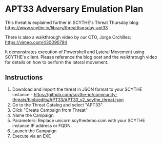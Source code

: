 # APT33 Adversary Emulation Plan

This threat is explained further in SCYTHE's Threat Thursday blog: https://www.scythe.io/library/threatthursday-apt33

There is also a walkthrough video by our CTO, Jorge Orchilles: https://vimeo.com/430090794

It demonstrates execution of Powershell and Lateral Movement using SCYTHE's client. Please reference the blog post and the walkthrough video for details on how to perform the lateral movement. 

## Instructions

1. Download and import the threat in JSON format to your SCYTHE instance - https://github.com/scythe-io/community-threats/blob/edits/APT33/APT33_v2_scythe_threat.json
2. Go to the Threat Catalog and select "APT33"
3. Click "Create Campaign from Threat"
4. Name the Campaign
5. Parameters: Replace unicorn.scythedemo.com with your SCYTHE instance IP address or FQDN.
4. Launch the Campaign
5. Execute via an EXE
